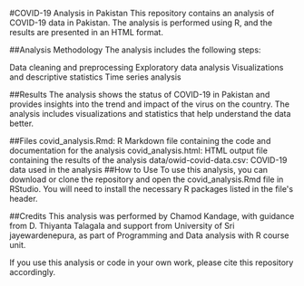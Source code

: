 #COVID-19 Analysis in Pakistan
This repository contains an analysis of COVID-19 data in Pakistan. The analysis is performed using R, and the results are presented in an HTML format.


##Analysis Methodology
The analysis includes the following steps:

Data cleaning and preprocessing
Exploratory data analysis
Visualizations and descriptive statistics
Time series analysis

##Results
The analysis shows the status of COVID-19 in Pakistan and provides insights into the trend and impact of the virus on the country. The analysis includes visualizations and statistics that help understand the data better.

##Files
covid_analysis.Rmd: R Markdown file containing the code and documentation for the analysis
covid_analysis.html: HTML output file containing the results of the analysis
data/owid-covid-data.csv: COVID-19 data used in the analysis
##How to Use
To use this analysis, you can download or clone the repository and open the covid_analysis.Rmd file in RStudio. You will need to install the necessary R packages listed in the file's header.

##Credits
This analysis was performed by Chamod Kandage, with guidance from D. Thiyanta Talagala and support from University of Sri jayewardenepura, as part of Programming and Data analysis with R course unit.

If you use this analysis or code in your own work, please cite this repository accordingly.


